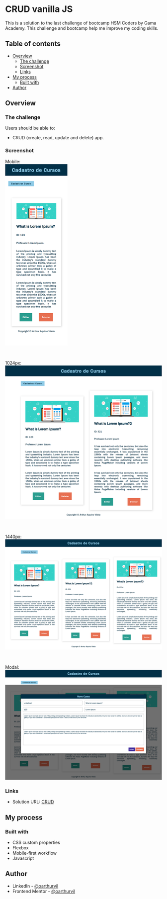 # CRUD vanilla JS

This is a solution to the last challenge of bootcamp HSM Coders by Gama Academy. 
This challenge and bootcamp help me improve my coding skills. 

## Table of contents

- [Overview](#overview)
  - [The challenge](#the-challenge)
  - [Screenshot](#screenshot)
  - [Links](#links)
- [My process](#my-process)
  - [Built with](#built-with)  
- [Author](#author)

## Overview

### The challenge

Users should be able to:

- CRUD (create, read, update and delete) app.

### Screenshot

Mobile: <br/>
<img src="https://github.com/oarthurvil/CRUD-vanilla-JS/blob/main/screenshot/mobile.png" alt="screenshot app" style="width:200px;"/>

<br/>

1024px: <br/>
<img src="https://github.com/oarthurvil/CRUD-vanilla-JS/blob/main/screenshot/1024px.png" alt="screenshot app" style="width:600px;"/>

<br/>

1440px: <br/>
<img src="https://github.com/oarthurvil/CRUD-vanilla-JS/blob/main/screenshot/1440px.png" alt="screenshot app" style="width:600px;"/>

<br/>

Modal: <br/>
<img src="https://github.com/oarthurvil/CRUD-vanilla-JS/blob/main/screenshot/edicao.png" alt="screenshot app" style="width:600px;"/>


### Links

- Solution URL: [CRUD](https://oarthurvil.github.io/CRUD-vanilla-JS/)

## My process

### Built with

- CSS custom properties
- Flexbox
- Mobile-first workflow
- Javascript



## Author

- LinkedIn - [@oarthurvil](www.linkedin.com/in/oarthurvil)
- Frontend Mentor - [@oarthurvil](https://www.frontendmentor.io/profile/oarthurvil)

